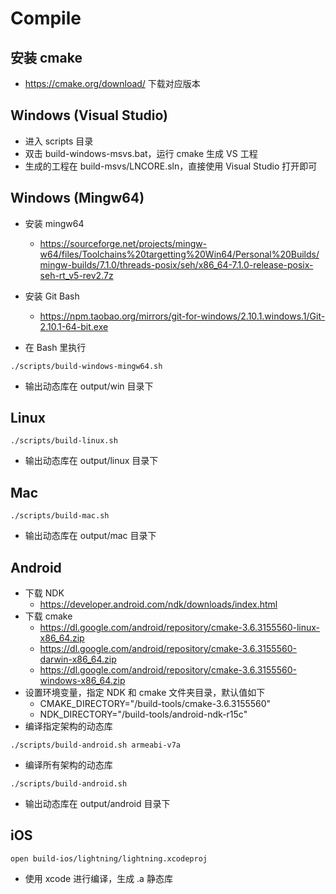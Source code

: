 # Compile

## 安装 cmake

- https://cmake.org/download/ 下载对应版本

## Windows (Visual Studio)

- 进入 scripts 目录
- 双击  build-windows-msvs.bat，运行 cmake 生成 VS 工程
- 生成的工程在 build-msvs/LNCORE.sln，直接使用 Visual Studio 打开即可

## Windows (Mingw64)

- 安装 mingw64
    - https://sourceforge.net/projects/mingw-w64/files/Toolchains%20targetting%20Win64/Personal%20Builds/mingw-builds/7.1.0/threads-posix/seh/x86_64-7.1.0-release-posix-seh-rt_v5-rev2.7z

- 安装 Git Bash
    - https://npm.taobao.org/mirrors/git-for-windows/2.10.1.windows.1/Git-2.10.1-64-bit.exe

- 在 Bash 里执行

```
./scripts/build-windows-mingw64.sh
```

- 输出动态库在 output/win 目录下

## Linux

```
./scripts/build-linux.sh
```

- 输出动态库在 output/linux 目录下

## Mac

```
./scripts/build-mac.sh
```

- 输出动态库在 output/mac 目录下

## Android

- 下载 NDK
    - https://developer.android.com/ndk/downloads/index.html
- 下载 cmake
    - https://dl.google.com/android/repository/cmake-3.6.3155560-linux-x86_64.zip
    - https://dl.google.com/android/repository/cmake-3.6.3155560-darwin-x86_64.zip
    - https://dl.google.com/android/repository/cmake-3.6.3155560-windows-x86_64.zip
- 设置环境变量，指定 NDK 和 cmake 文件夹目录，默认值如下
    - CMAKE_DIRECTORY="/build-tools/cmake-3.6.3155560"
    - NDK_DIRECTORY="/build-tools/android-ndk-r15c"
- 编译指定架构的动态库

```
./scripts/build-android.sh armeabi-v7a
```

- 编译所有架构的动态库

```
./scripts/build-android.sh
```

- 输出动态库在 output/android 目录下

## iOS

```
open build-ios/lightning/lightning.xcodeproj
```

- 使用 xcode 进行编译，生成 .a 静态库

